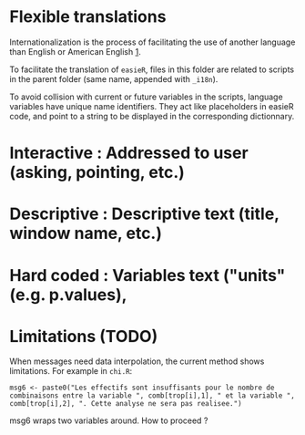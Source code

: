 # Flexible translations

Internationalization is the process of facilitating the use of another language than English or American English [1](https://journal.r-project.org/articles/RN-2005-001/RN-2005-001.pdf).

To facilitate the translation of `easieR`, files in this folder are related to scripts in the parent folder (same name, appended with `_i18n`).

To avoid collision with current or future variables in the scripts, language variables have unique name identifiers. They act like placeholders in easieR code, and point to a string to be displayed in the corresponding dictionnary.

# Interactive : Addressed to user (asking, pointing, etc.)
# Descriptive : Descriptive text (title, window name, etc.)
# Hard coded  : Variables text ("units" (e.g. p.values),

# Limitations (TODO)

When messages need data interpolation, the current method shows limitations.
For example in `chi.R`:

```
msg6 <- paste0("Les effectifs sont insuffisants pour le nombre de combinaisons entre la variable ", comb[trop[i],1], " et la variable ", comb[trop[i],2], ". Cette analyse ne sera pas realisee.")
```

msg6 wraps two variables around. How to proceed ?
